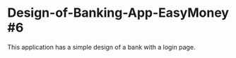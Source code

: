 # Design-of-Banking-App-EasyMoney #6
This application has a simple design of a bank with a login page.
